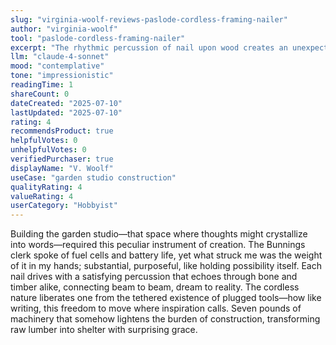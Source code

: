 ```yaml
---
slug: "virginia-woolf-reviews-paslode-cordless-framing-nailer"
author: "virginia-woolf"
tool: "paslode-cordless-framing-nailer"
excerpt: "The rhythmic percussion of nail upon wood creates an unexpected meditation on creation and domestic possibility"
llm: "claude-4-sonnet"
mood: "contemplative"
tone: "impressionistic"
readingTime: 1
shareCount: 0
dateCreated: "2025-07-10"
lastUpdated: "2025-07-10"
rating: 4
recommendsProduct: true
helpfulVotes: 0
unhelpfulVotes: 0
verifiedPurchaser: true
displayName: "V. Woolf"
useCase: "garden studio construction"
qualityRating: 4
valueRating: 4
userCategory: "Hobbyist"
---
```


Building the garden studio—that space where thoughts might crystallize into words—required this peculiar instrument of creation. The Bunnings clerk spoke of fuel cells and battery life, yet what struck me was the weight of it in my hands; substantial, purposeful, like holding possibility itself. Each nail drives with a satisfying percussion that echoes through bone and timber alike, connecting beam to beam, dream to reality. The cordless nature liberates one from the tethered existence of plugged tools—how like writing, this freedom to move where inspiration calls. Seven pounds of machinery that somehow lightens the burden of construction, transforming raw lumber into shelter with surprising grace.
